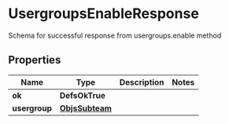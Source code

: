 

# UsergroupsEnableResponse

Schema for successful response from usergroups.enable method

## Properties

| Name | Type | Description | Notes |
|------------ | ------------- | ------------- | -------------|
|**ok** | **DefsOkTrue** |  |  |
|**usergroup** | [**ObjsSubteam**](ObjsSubteam.md) |  |  |



